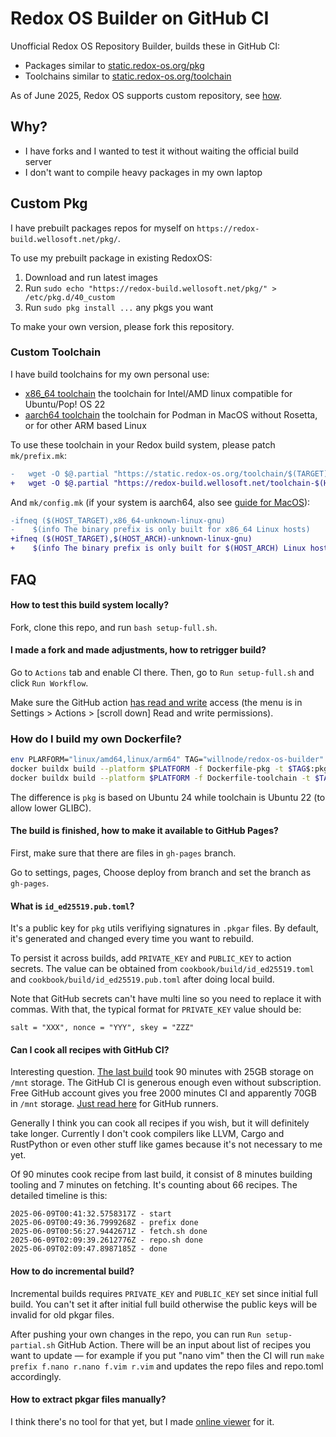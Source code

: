 # Redox OS Builder on GitHub CI

Unofficial Redox OS Repository Builder, builds these in GitHub CI:
- Packages similar to [static.redox-os.org/pkg](https://static.redox-os.org/pkg/)
- Toolchains similar to [static.redox-os.org/toolchain](https://static.redox-os.org/toolchain/)

As of June 2025, Redox OS supports custom repository, see [how](#how).

## Why?

- I have forks and I wanted to test it without waiting the official build server
- I don't want to compile heavy packages in my own laptop

## Custom Pkg

I have prebuilt packages repos for myself on `https://redox-build.wellosoft.net/pkg/`.

To use my prebuilt package in existing RedoxOS:

1. Download and run latest images
2. Run `sudo echo "https://redox-build.wellosoft.net/pkg/" > /etc/pkg.d/40_custom`
3. Run `sudo pkg install ...` any pkgs you want

To make your own version, please fork this repository.

### Custom Toolchain

I have build toolchains for my own personal use:

+ [x86_64 toolchain](https://redox-build.wellosoft.net/toolchain-x86_64/) the toolchain for Intel/AMD linux compatible for Ubuntu/Pop! OS 22
+ [aarch64 toolchain](https://redox-build.wellosoft.net/toolchain-aarch64/) the toolchain for Podman in MacOS without Rosetta, or for other ARM based Linux

To use these toolchain in your Redox build system, please patch `mk/prefix.mk`:

```diff
-	wget -O $@.partial "https://static.redox-os.org/toolchain/$(TARGET)/relibc-install.tar.gz"
+	wget -O $@.partial "https://redox-build.wellosoft.net/toolchain-$(HOST_ARCH)/$(TARGET)/relibc-install.tar.gz"
```

And `mk/config.mk` (if your system is aarch64, also see [guide for MacOS](https://gist.github.com/willnode/88da35d0c0542276b4631746d8fc3de1)):

```diff
-ifneq ($(HOST_TARGET),x86_64-unknown-linux-gnu)
-    $(info The binary prefix is only built for x86_64 Linux hosts)
+ifneq ($(HOST_TARGET),$(HOST_ARCH)-unknown-linux-gnu)
+    $(info The binary prefix is only built for $(HOST_ARCH) Linux hosts)
```

## FAQ

#### How to test this build system locally?

Fork, clone this repo, and run `bash setup-full.sh`.

#### I made a fork and made adjustments, how to retrigger build?

Go to `Actions` tab and enable CI there. Then, go to `Run setup-full.sh` and click `Run Workflow`.

Make sure the GitHub action [has read and write](https://docs.github.com/en/actions/security-for-github-actions/security-guides/automatic-token-authentication#modifying-the-permissions-for-the-github_token) access (the menu is in Settings > Actions > \[scroll down\] Read and write permissions).

### How do I build my own Dockerfile?

```sh
env PLARFORM="linux/amd64,linux/arm64" TAG="willnode/redox-os-builder"
docker buildx build --platform $PLATFORM -f Dockerfile-pkg -t $TAG$:pkg . --push
docker buildx build --platform $PLATFORM -f Dockerfile-toolchain -t $TAG$:toolchain . --push
```

The difference is `pkg` is based on Ubuntu 24 while toolchain is Ubuntu 22 (to allow lower GLIBC).

#### The build is finished, how to make it available to GitHub Pages?

First, make sure that there are files in `gh-pages` branch.

Go to settings, pages, Choose deploy from branch and set the branch as `gh-pages`.

#### What is `id_ed25519.pub.toml`?

It's a public key for `pkg` utils verifiying signatures in `.pkgar` files. By default, it's generated and changed every time you want to rebuild.

To persist it across builds, add `PRIVATE_KEY` and `PUBLIC_KEY` to action secrets. The value can be obtained from `cookbook/build/id_ed25519.toml` and `cookbook/build/id_ed25519.pub.toml` after doing local build. 

Note that GitHub secrets can't have multi line so you need to replace it with commas. With that, the typical format for `PRIVATE_KEY` value should be:

```
salt = "XXX", nonce = "YYY", skey = "ZZZ"
```

#### Can I cook all recipes with GitHub CI?

Interesting question. [The last build](https://github.com/wellosoft/redox-os-builder/actions/runs/15524250457/job/43701576712) took 90 minutes with 25GB storage on `/mnt` storage. The GitHub CI is generous enough even without subscription. Free GitHub account gives you free 2000 minutes CI and apparently 70GB in `/mnt` storage. [Just read here](https://docs.github.com/en/actions/using-github-hosted-runners/using-github-hosted-runners/about-github-hosted-runners#standard-github-hosted-runners-for-public-repositories) for GitHub runners.

Generally I think you can cook all recipes if you wish, but it will definitely take longer. Currently I don't cook compilers like LLVM, Cargo and RustPython or even other stuff like games because it's not necessary to me yet.

Of 90 minutes cook recipe from last build, it consist of 8 minutes building tooling and 7 minutes on fetching. It's counting about 66 recipes. The detailed timeline is this:

```
2025-06-09T00:41:32.5758317Z - start
2025-06-09T00:49:36.7999268Z - prefix done
2025-06-09T00:56:27.9442671Z - fetch.sh done
2025-06-09T02:09:39.2612776Z - repo.sh done
2025-06-09T02:09:47.8987185Z - done
```

#### How to do incremental build?

Incremental builds requires `PRIVATE_KEY` and `PUBLIC_KEY` set since initial full build. You can't set it after initial full build otherwise the public keys will be invalid for old pkgar files.

After pushing your own changes in the repo, you can run `Run setup-partial.sh` GitHub Action. There will be an input about list of recipes you want to update &mdash; for example if you put "nano vim" then the CI will run `make prefix f.nano r.nano f.vim r.vim` and updates the repo files and repo.toml accordingly.

#### How to extract pkgar files manually?

I think there's no tool for that yet, but I made [online viewer](https://willnode.github.io/pkgar-analyzer/) for it.
